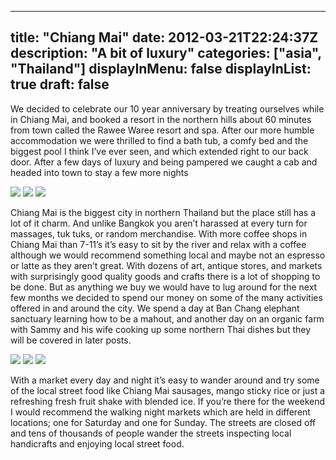 
---
title: "Chiang Mai"
date: 2012-03-21T22:24:37Z
description: "A bit of luxury"
categories: ["asia", "Thailand"]
displayInMenu: false
displayInList: true
draft: false
---

We decided to celebrate our 10 year anniversary by treating ourselves while in Chiang Mai, and booked a resort in the northern hills about 60 minutes from town called the Rawee Waree resort and spa. After our more humble accommodation we were thrilled to find a bath tub, a comfy bed and the biggest pool I think I’ve ever seen, and which extended right to our back door. After a few days of luxury and being pampered we caught a cab and headed into town to stay a few more nights

![](/chiang_mai/chiang_mai1.jpg)
![](/chiang_mai/chiang_mai2.jpg)
![](/chiang_mai/chiang_mai3.jpg)

Chiang Mai is the biggest city in northern Thailand but the place still has a lot of it charm. And unlike Bangkok you aren’t harassed at every turn for massages, tuk tuks, or random merchandise. With more coffee shops in Chiang Mai than 7-11’s it’s easy to sit by the river and relax with a coffee although we would recommend something local and maybe not an espresso or latte as they aren’t great. With dozens of art, antique stores, and markets with surprisingly good quality goods and crafts there is a lot of shopping to be done. But as anything we buy we would have to lug around for the next few months we decided to spend our money on some of the many activities offered in and around the city. We spend a day at Ban Chang elephant sanctuary learning how to be a mahout, and another day on an organic farm with Sammy and his wife cooking up some northern Thai dishes but they will be covered in later posts. 


![](/chiang_mai/chiang_mai4.jpg)
![](/chiang_mai/chiang_mai5.jpg)
![](/chiang_mai/chiang_mai6.jpg)

With a market every day and night it’s easy to wander around and try some of the local street food like Chiang Mai sausages, mango sticky rice or just a refreshing fresh fruit shake with blended ice.
If you’re there for the weekend I would recommend the walking night markets which are held in different locations; one for Saturday and one for Sunday. The streets are closed off and tens of thousands of people wander the streets inspecting local handicrafts and enjoying local street food.
